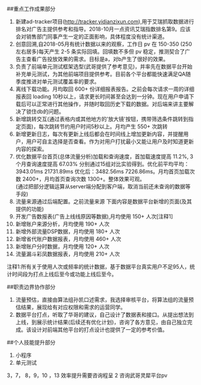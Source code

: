 ##重点工作成果部分
1. 新建ad-tracker项目(http://tracker.yidianzixun.com),用于艾瑞抓取数据进行排名对广告主提供参考和指导。2018-10月一点资讯艾瑞指数排名第9。应该会对销售部门同事产生一定的正面影响，具体程度没有统计渠道。
2. 创意回溯,自2018-05月有统计数据以来的观察，工作日 pv 在 150-350 (250左右居多)每天产生 2-5 条实际回填。回填数不多但 pv 稳定，推测契合了广告主查看广告投放效果的需求。目标是a，对b产生了很好的效果。
3. 负责了前端单元测试框架选型(武哥提供了参考意见)，并率先在数据平台开始补充单元测试，为其他前端项目提供参考。目前各个平台都能快速满足QA随季度推进对单元测试覆盖率的要求。
4. 离线下载功能。月均取回 600+ 份详细报表报告。之前会每次请求一周的详细报表回 loading 10秒以上，请求更长时间甚至会达到一分钟。现在用户申请下载后可以正常进行其他操作，并随时取回历史下载的数据。对后端来讲主要解决了锁住db的问题。
5. 新增跳转交互(通过表格内或其他地方的'放大镜'按钮，携带筛选条件跳转到指定页面)，每次跳转节约用户时间5秒以上。月均产生 550+ 次跳转
6. 新增更新日志，每次有更新上线后都会在时间线上增加更新内容，并提醒用户，用户可自主选择是否查看。作为对用户打扰最小又能让用户及时知道更新内容的探索。
7. 优化数据平台首页(总体流量分析)加载和查询速度，首加载速度提高 11.2%, 3个月查询速度提高 67.03% 分别通过15组对比实验得到。优化前平均平均：3943.01ms  21731.89ms 优化后：3482.56ms 7226.86ms。月均首页加载次数 2400+，月均首页查询次数 1300+。整体效果可观。  
(通过把部分逻辑运算从server端分配到客户端，取消当前还未查询的数据等手段)
8. 流量来源通过后端配置。之前流量来源
下面内容是数据平台新增的页面(及其提供的功能)  
8. 开发广告数报表(广告上线线原因等数据),月均使用 150+ 人次[注释1]
9. 新增账户来源分析，月均使用 190+ 人次
10. 新增外部流量DSP数据，月均使用 180+ 人次
11. 新增省代账户数据报表，月均使用 460+ 人次
12. 新增账户分时数据，月均使用 120+ 人次
13. 流量漏斗彩凤数据报表，月均使用 210+ 人次



注释1:所有关于使用人次或频率的统计数据，基于数据平台真实用户不足95人，统计时间段为打点上线后至今或功能上线后至今。

##职责边界协作部分
1. 流量预估，直接由算法组孙凯口述需求，我选择审核平台，将算法组的流量预估结果，展现给有对应权限和需求的运营同学。
2. 数据平台打点，听取了华哥的建议，自己设计了数据表和接口。从提出想法到上线，到展示统计结果(后续还有优化计划)，咨询了各方意见，由自己独立完成。该设计对前端其他平台的打点设计也提供了一定的参考价值。

##个人技能提升部分
1. 小程序
2. 单元测试


3，7， 8，9，10 ，13  效率提升需要咨询程呈
2   咨询武哥灵犀平台pv